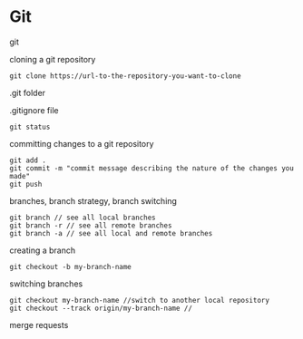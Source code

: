 # Git

git

cloning a git repository
```shell
git clone https://url-to-the-repository-you-want-to-clone
```

.git folder

.gitignore file


```shell
git status
```


committing changes to a git repository

```shell
git add .
git commit -m "commit message describing the nature of the changes you made"
git push
```

branches, branch strategy, branch switching
```shell
git branch // see all local branches
git branch -r // see all remote branches
git branch -a // see all local and remote branches
```

creating a branch
```shell
git checkout -b my-branch-name
```

switching branches
```shell
git checkout my-branch-name //switch to another local repository
git checkout --track origin/my-branch-name //

```
merge requests